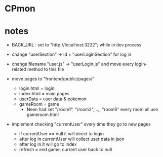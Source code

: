 # CPmon

# notes
- BACK_URL : set to "http://localhost:3222"; while in dev process

- change "userSection" -> id = "userLoginSection" for log in 
- change filename "user.js" -> "userLogin.js" and move every login-related method to this file
- move pages to "frontend/public/pages/"
    - login.html = login
    - index.html = main pages
    - userData = user data & pokemon
    - gameRoom = game
        - Neen had set "/room1", "/room2", ..,, "room6" every room all use gameroom.html

- implement checking "currentUser" every time they go to new pages
    - if currentUser == null it will direct to login
    - after log in currentUser will collect user data in json
    - after log in it will go to index
    - refresh = end game, current user back to null
